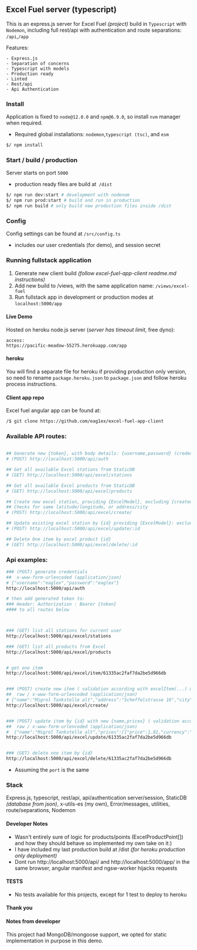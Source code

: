 ## Excel Fuel server (typescript)

This is an express.js server for Excel Fuel _(project)_ build in `Typescript` with `Nodemon`, including full rest/api with authentication and route separations: `/api`,`/app`

Features:

    - Express.js
    - Separation of concerns
    - Typescript with models
    - Production ready
    - Linted
    - Rest/api
    - Api Authentication

### Install

Application is fixed to `node@12.0.0` and `npm@6.9.0`, so install `nvm` manager when required.

-   Required global installations: `nodemon`,`typescript (tsc)`, and `esm`

```sh
$/ npm install
```

### Start / build / production

Server starts on port `5000`

-   production ready files are build at` /dist`

```sh
$/ npm run dev:start # development with nodenom
$/ npm run prod:start # build and run in production
$/ npm run build # only build new production files inside /dist
```

### Config

Config settings can be found at `/src/config.ts`

-   includes our user credentials (for demo), and session secret

### Running fullstack application

1. Generate new client build _(follow excel-fuel-app-client readme.md instructions)_
2. Add new build to /views, with the same application name: `/views/excel-fuel`
3. Run fullstack app in development or production modes at `localhost:5000/app`

#### Live Demo

Hosted on heroku node.js server (_server has timeout limit_, free dyno):

```
access:
https://pacific-meadow-55275.herokuapp.com/app
```

#### heroku

You will find a separate file for heroku if providing production only version, so need to rename `package.heroku.json` to `package.json` and follow heroku process instructions.

#### Client app repo

Excel fuel angular app can be found at:

```sh
/$ git clone https://github.com/eag1ex/excel-fuel-app-client
```

### Available API routes:

```sh

## Generate new {token}, with body details: {username,password} (credentials in config.ts)
# (POST) http://localhost:5000/api/auth

## Get all available Excel stations from StaticDB
# (GET) http://localhost:5000/api/excel/stations

## Get all available Excel products from StaticDB
# (GET) http://localhost:5000/api/excel/products

## Create new excel station, providing {ExcelModel}, excluding {created_at,updated_at,id}
## Checks for same latitude/longitude, or address/city
# (POST) http://localhost:5000/api/excel/create/

## Update existing excel station by {id} providing {ExcelModel}: excluding {created_at,updated_at,id}
# (POST) http://localhost:5000/api/excel/update/:id

## Delete One item by excel product {id}
# (GET) http://localhost:5000/api/excel/delete/:id

```

### Api examples:

```sh
### (POST) generate credentials
##  x-www-form-urlencoded (application/json)
# {"username":"eaglex","password":"eaglex"}
http://localhost:5000/api/auth

# then add generated token to:
### Header: Authorization : Bearer {token}
#### to all routes below



### (GET) list all stations for current user
http://localhost:5000/api/excel/stations

### (GET) list all products from Excel
http://localhost:5000/api/excel/products


# get one item
http://localhost:5000/api/excel/item/61335ac2faf7da2be5d966db


### (POST) create new item ( validation according with excelItem(...) method)
##  raw / x-www-form-urlencoded (application/json)
# {"name":"Migrol Tankstelle alt","address":"Scheffelstrasse 16","city":"Zürich (alt)","latitude":47.394395,"longitude":8.52982,"prices":[{"price":1.81,"currency":"CHF","product_id":"DIESEL"}],"products":[{"product_id":"DIESEL","points":[{"id":"1","status":"available"},{"id":"2","status":"not_available"}]}]}
http://localhost:5000/api/excel/create/


### (POST) update item by {id} with new {name,prices} ( validation according with excelItemUpdate(...) method)
##  raw / x-www-form-urlencoded (application/json)
#  {"name":"Migrol Tankstelle alt","prices":[{"price":1.81,"currency":"CHF","product_id":"DIESEL"}]}
http://localhost:5000/api/excel/update/61335ac2faf7da2be5d966db


### (GET) delete one item by {id}
http://localhost:5000/api/excel/delete/61335ac2faf7da2be5d966db


```

-   Assuming the `port` is the same

### Stack

Express.js, typescript, rest/api, api/authentication server/session, StaticDB _(database from json)_, x-utils-es (my own), Error/messages, utilities, route/separations, Nodemon

#### Developer Notes

-   Wasn't entirely sure of logic for products/points (ExcelProductPoint[]) and how they should behave so implemented my own take on it:)
-   I have included my last production build at /dist _(for heroku production only deployment)_
-   Dont run http://localhost:5000/api/ and http://localhost:5000/app/ in the same browser, angular manifest and ngsw-worker hijacks requests

#### TESTS

-   No tests available for this projects, except for 1 test to deploy to heroku

#### Thank you

#### Notes from developer

This project had MongoDB/mongoose support, we opted for static implementation in purpose in this demo.
